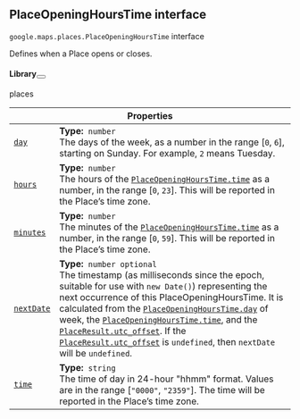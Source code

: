 
<devsite-heading text=" PlaceOpeningHoursTime interface" for="PlaceOpeningHoursTime" level="h2" link="" toc="" back-to-top=""><h2 id="PlaceOpeningHoursTime" is-upgraded="">PlaceOpeningHoursTime interface </h2></devsite-heading>
<p>
<code translate="no" dir="ltr"><span itemprop="path">google.maps.places</span>.<span itemprop="name">PlaceOpeningHoursTime</span></code>
interface
</p>
<p>Defines when a Place opens or closes.</p>
<devsite-heading text="Library" for="library_15" level="h4" link=""><h4 is-upgraded="" id="library_15">Library<button role="button" class="devsite-heading-link button-flat material-icons" data-title="Copy link to this section"></button></h4></devsite-heading>
<p>places</p>
<div class="devsite-table-wrapper"><table class="properties responsive" summary="interface PlaceOpeningHoursTime - Properties">
<thead>
<tr><th colspan="2">Properties</th>
</tr></thead>
<tbody>
<tr id="PlaceOpeningHoursTime.day">
<td itemprop="property"><code translate="no" dir="ltr"><a class="secret-link" href="#PlaceOpeningHoursTime.day"><span>day</span></a></code></td>
<td><div><strong>Type:</strong>&nbsp; <code translate="no" dir="ltr">number</code></div>
<div class="desc">The days of the week, as a number in the range [<code translate="no" dir="ltr">0</code>, <code translate="no" dir="ltr">6</code>], starting on Sunday. For example, <code translate="no" dir="ltr">2</code> means Tuesday.</div></td>
</tr>
<tr id="PlaceOpeningHoursTime.hours">
<td itemprop="property"><code translate="no" dir="ltr"><a class="secret-link" href="#PlaceOpeningHoursTime.hours"><span>hours</span></a></code></td>
<td><div><strong>Type:</strong>&nbsp; <code translate="no" dir="ltr">number</code></div>
<div class="desc">The hours of the <code translate="no" dir="ltr"><a href="/maps/documentation/javascript/reference/places-service#PlaceOpeningHoursTime.time">PlaceOpeningHoursTime.time</a></code> as a number, in the range [<code translate="no" dir="ltr">0</code>, <code translate="no" dir="ltr">23</code>]. This will be reported in the Place’s time zone.</div></td>
</tr>
<tr id="PlaceOpeningHoursTime.minutes">
<td itemprop="property"><code translate="no" dir="ltr"><a class="secret-link" href="#PlaceOpeningHoursTime.minutes"><span>minutes</span></a></code></td>
<td><div><strong>Type:</strong>&nbsp; <code translate="no" dir="ltr">number</code></div>
<div class="desc">The minutes of the <code translate="no" dir="ltr"><a href="/maps/documentation/javascript/reference/places-service#PlaceOpeningHoursTime.time">PlaceOpeningHoursTime.time</a></code> as a number, in the range [<code translate="no" dir="ltr">0</code>, <code translate="no" dir="ltr">59</code>]. This will be reported in the Place’s time zone.</div></td>
</tr>
<tr id="PlaceOpeningHoursTime.nextDate">
<td itemprop="property"><code translate="no" dir="ltr"><a class="secret-link" href="#PlaceOpeningHoursTime.nextDate"><span>nextDate</span></a></code></td>
<td><div><strong>Type:</strong>&nbsp; <code translate="no" dir="ltr">number <span class="optional-type-annotation">optional</span></code></div>
<div class="desc">The timestamp (as milliseconds since the epoch, suitable for use with <code translate="no" dir="ltr">new Date()</code>) representing the next occurrence of this PlaceOpeningHoursTime. It is calculated from the <code translate="no" dir="ltr"><a href="/maps/documentation/javascript/reference/places-service#PlaceOpeningHoursTime.day">PlaceOpeningHoursTime.day</a></code> of week, the <code translate="no" dir="ltr"><a href="/maps/documentation/javascript/reference/places-service#PlaceOpeningHoursTime.time">PlaceOpeningHoursTime.time</a></code>, and the <code translate="no" dir="ltr"><a href="/maps/documentation/javascript/reference/places-service#PlaceResult.utc_offset">PlaceResult.utc_offset</a></code>. If the <code translate="no" dir="ltr"><a href="/maps/documentation/javascript/reference/places-service#PlaceResult.utc_offset">PlaceResult.utc_offset</a></code> is <code translate="no" dir="ltr">undefined</code>, then <code translate="no" dir="ltr">nextDate</code> will be <code translate="no" dir="ltr">undefined</code>.</div></td>
</tr>
<tr id="PlaceOpeningHoursTime.time">
<td itemprop="property"><code translate="no" dir="ltr"><a class="secret-link" href="#PlaceOpeningHoursTime.time"><span>time</span></a></code></td>
<td><div><strong>Type:</strong>&nbsp; <code translate="no" dir="ltr">string</code></div>
<div class="desc">The time of day in 24-hour "hhmm" format. Values are in the range [<code translate="no" dir="ltr">"0000"</code>, <code translate="no" dir="ltr">"2359"</code>]. The time will be reported in the Place’s time zone.</div></td>
</tr>
</tbody>
</table></div>
<script src="replace_links.js"></script>
